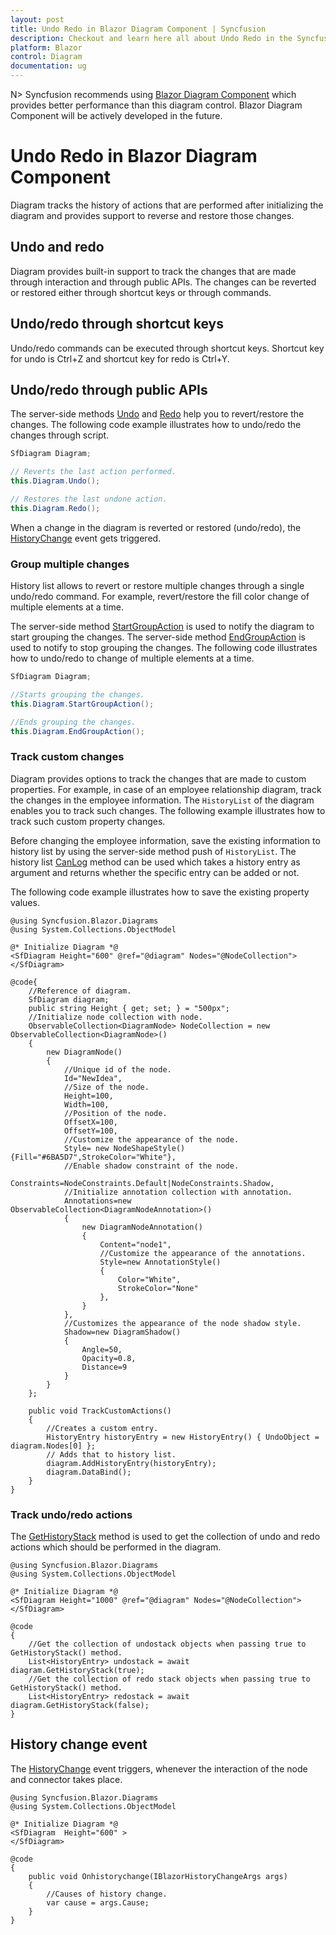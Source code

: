```yaml
---
layout: post
title: Undo Redo in Blazor Diagram Component | Syncfusion
description: Checkout and learn here all about Undo Redo in the Syncfusion Blazor Diagram component and much more.
platform: Blazor
control: Diagram
documentation: ug
---
```


N> Syncfusion recommends using [Blazor Diagram Component](https://blazor.syncfusion.com/documentation/diagram/getting-started) which provides better performance than this diagram control. Blazor Diagram Component will be actively developed in the future.

# Undo Redo in Blazor Diagram Component

Diagram tracks the history of actions that are performed after initializing the diagram and provides support to reverse and restore those changes.

## Undo and redo

Diagram provides built-in support to track the changes that are made through interaction and through public APIs. The changes can be reverted or restored either through shortcut keys or through commands.

## Undo/redo through shortcut keys

Undo/redo commands can be executed through shortcut keys. Shortcut key for undo is Ctrl+Z and shortcut key for redo is Ctrl+Y.

## Undo/redo through public APIs

The server-side methods [Undo](https://help.syncfusion.com/cr/blazor/Syncfusion.Blazor.Diagrams.SfDiagram.html#Syncfusion_Blazor_Diagrams_SfDiagram_Undo) and [Redo](https://help.syncfusion.com/cr/blazor/Syncfusion.Blazor.Diagrams.SfDiagram.html#Syncfusion_Blazor_Diagrams_SfDiagram_Redo) help you to revert/restore the changes. The following code example illustrates how to undo/redo the changes through script.

```csharp
SfDiagram Diagram;

// Reverts the last action performed.
this.Diagram.Undo();

// Restores the last undone action.
this.Diagram.Redo();
```

When a change in the diagram is reverted or restored (undo/redo), the [HistoryChange](https://help.syncfusion.com/cr/blazor/Syncfusion.Blazor.Diagrams.DiagramModel.html#Syncfusion_Blazor_Diagrams_DiagramModel_HistoryChange) event gets triggered.

### Group multiple changes

History list allows to revert or restore multiple changes through a single undo/redo command. For example, revert/restore the fill color change of multiple elements at a time.

The server-side method [StartGroupAction](https://help.syncfusion.com/cr/blazor/Syncfusion.Blazor.Diagrams.History.html#Syncfusion_Blazor_Diagrams_History_StartGroupAction) is used to notify the diagram to start grouping the changes. The server-side method [EndGroupAction](https://help.syncfusion.com/cr/blazor/Syncfusion.Blazor.Diagrams.History.html#Syncfusion_Blazor_Diagrams_History_EndGroupAction) is used to notify to stop grouping the changes. The following code illustrates how to undo/redo to change of multiple elements at a time.

```csharp
SfDiagram Diagram;

//Starts grouping the changes.
this.Diagram.StartGroupAction();

//Ends grouping the changes.
this.Diagram.EndGroupAction();
```

### Track custom changes

Diagram provides options to track the changes that are made to custom properties. For example, in case of an employee relationship diagram, track the changes in the employee information. The `HistoryList` of the diagram enables you to track such changes.
The following example illustrates how to track such custom property changes.

Before changing the employee information, save the existing information to history list by using the server-side method push of `HistoryList`. The history list [CanLog](https://help.syncfusion.com/cr/blazor/Syncfusion.Blazor.Diagrams.History.html#Syncfusion_Blazor_Diagrams_History_CanLog) method can be used which takes a history entry as argument and returns whether the specific entry can be added or not.

The following code example illustrates how to save the existing property values.

```cshtml
@using Syncfusion.Blazor.Diagrams
@using System.Collections.ObjectModel

@* Initialize Diagram *@
<SfDiagram Height="600" @ref="@diagram" Nodes="@NodeCollection">
</SfDiagram>

@code{
    //Reference of diagram.
    SfDiagram diagram;
    public string Height { get; set; } = "500px";
    //Initialize node collection with node.
    ObservableCollection<DiagramNode> NodeCollection = new ObservableCollection<DiagramNode>()
    {
        new DiagramNode()
        {
            //Unique id of the node.
            Id="NewIdea",
            //Size of the node.
            Height=100,
            Width=100,
            //Position of the node.
            OffsetX=100,
            OffsetY=100,
            //Customize the appearance of the node.
            Style= new NodeShapeStyle(){Fill="#6BA5D7",StrokeColor="White"},
            //Enable shadow constraint of the node.
            Constraints=NodeConstraints.Default|NodeConstraints.Shadow,
            //Initialize annotation collection with annotation.
            Annotations=new ObservableCollection<DiagramNodeAnnotation>()
            {
                new DiagramNodeAnnotation()
                {
                    Content="node1",
                    //Customize the appearance of the annotations.
                    Style=new AnnotationStyle()
                    {
                        Color="White",
                        StrokeColor="None"
                    },
                }
            },
            //Customizes the appearance of the node shadow style.
            Shadow=new DiagramShadow()
            {
                Angle=50,
                Opacity=0.8,
                Distance=9
            }
        }
    };

    public void TrackCustomActions()
    {
        //Creates a custom entry.
        HistoryEntry historyEntry = new HistoryEntry() { UndoObject = diagram.Nodes[0] };
        // Adds that to history list.
        diagram.AddHistoryEntry(historyEntry);
        diagram.DataBind();
    }
}
```

### Track undo/redo actions

The [GetHistoryStack](https://help.syncfusion.com/cr/blazor/Syncfusion.Blazor.Diagrams.SfDiagram.html#Syncfusion_Blazor_Diagrams_SfDiagram_GetHistoryStack_System_Boolean_) method is used to get the collection of undo and redo actions which should be performed in the diagram.

```cshtml
@using Syncfusion.Blazor.Diagrams
@using System.Collections.ObjectModel

@* Initialize Diagram *@
<SfDiagram Height="1000" @ref="@diagram" Nodes="@NodeCollection">
</SfDiagram>

@code
{
    //Get the collection of undostack objects when passing true to GetHistoryStack() method.
    List<HistoryEntry> undostack = await diagram.GetHistoryStack(true);
    //Get the collection of redo stack objects when passing true to GetHistoryStack() method.
    List<HistoryEntry> redostack = await diagram.GetHistoryStack(false);
}
```

## History change event

The [HistoryChange](https://help.syncfusion.com/cr/blazor/Syncfusion.Blazor.Diagrams.DiagramModel.html#Syncfusion_Blazor_Diagrams_DiagramModel_HistoryChange) event triggers, whenever the interaction of the node and connector takes place.

```cshtml
@using Syncfusion.Blazor.Diagrams
@using System.Collections.ObjectModel

@* Initialize Diagram *@
<SfDiagram  Height="600" >
</SfDiagram>

@code
{
    public void Onhistorychange(IBlazorHistoryChangeArgs args)
    {
        //Causes of history change.
        var cause = args.Cause;
    }
}
```